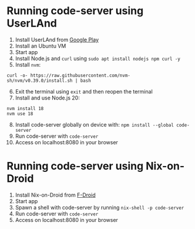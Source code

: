 # Running code-server using UserLAnd

1. Install UserLAnd from [Google Play](https://play.google.com/store/apps/details?id=tech.ula&hl=en_US&gl=US)
2. Install an Ubuntu VM
3. Start app
4. Install Node.js and `curl` using `sudo apt install nodejs npm curl -y`
5. Install `nvm`:

```shell
curl -o- https://raw.githubusercontent.com/nvm-sh/nvm/v0.39.0/install.sh | bash
```

6. Exit the terminal using `exit` and then reopen the terminal
7. Install and use Node.js 20:

```shell
nvm install 18
nvm use 18
```

8. Install code-server globally on device with: `npm install --global code-server`
9. Run code-server with `code-server`
10. Access on localhost:8080 in your browser

# Running code-server using Nix-on-Droid

1. Install Nix-on-Droid from [F-Droid](https://f-droid.org/packages/com.termux.nix/)
2. Start app
3. Spawn a shell with code-server by running `nix-shell -p code-server`
4. Run code-server with `code-server`
5. Access on localhost:8080 in your browser
